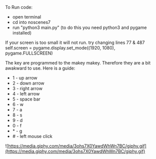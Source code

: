 To Run code:
- open terminal
- cd into noscenes7
- run "python3 main.py" (to do this you need python3 and pygame installed)


If your screen is too small it will not run. try changing lines 77 & 487
self.screen = pygame.display.set_mode((1920, 1080), pygame.FULLSCREEN)


The key are programmed to the makey makey. Therefore they are a bit awakward to use. Here is a guide:
- 1 - up arrow
- 2 - down arrow
- 3 - right arrow
- 4 - left arrow
- 5 - space bar
- 6 - w
- 7 - a
- 8 - s
- 9 - d
- 0 - f
- \* - g
- \# - left mouse click


![https://media.giphy.com/media/3ohs7X0YawdWhWn7BC/giphy.gif](https://media.giphy.com/media/3ohs7X0YawdWhWn7BC/giphy.gif)